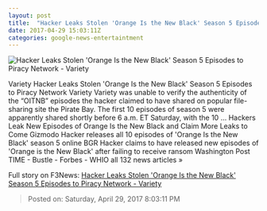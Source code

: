 ```yaml
---
layout: post
title:  "Hacker Leaks Stolen 'Orange Is the New Black' Season 5 Episodes to Piracy Network - Variety"
date: 2017-04-29 15:03:11Z
categories: google-news-entertaintment
---
```


![Hacker Leaks Stolen 'Orange Is the New Black' Season 5 Episodes to Piracy Network - Variety](https://pmcvariety.files.wordpress.com/2017/04/netflix-oitnb-season-5.jpg?w=1000&h=750&crop=1)

Variety Hacker Leaks Stolen 'Orange Is the New Black' Season 5 Episodes to Piracy Network Variety Variety was unable to verify the authenticity of the “OITNB” episodes the hacker claimed to have shared on popular file-sharing site the Pirate Bay. The first 10 episodes of season 5 were apparently shared shortly before 6 a.m. ET Saturday, with the 10 ... Hackers Leak New Episodes of Orange Is the New Black and Claim More Leaks to Come Gizmodo Hacker releases all 10 episodes of 'Orange Is the New Black' season 5 online BGR Hacker claims to have released new episodes of 'Orange is the New Black' after failing to receive ransom Washington Post TIME - Bustle - Forbes - WHIO all 132 news articles »


Full story on F3News: [Hacker Leaks Stolen 'Orange Is the New Black' Season 5 Episodes to Piracy Network - Variety](http://www.f3nws.com/n/nsGUTE)

> Posted on: Saturday, April 29, 2017 8:03:11 PM

